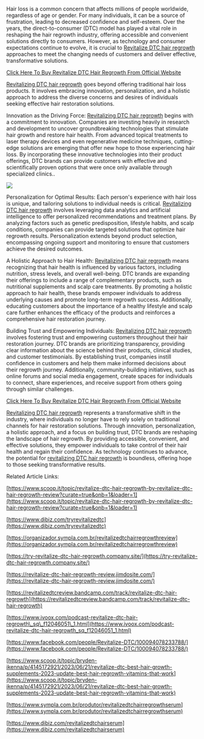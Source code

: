 Hair loss is a common concern that affects millions of people worldwide, regardless of age or gender. For many individuals, it can be a source of frustration, leading to decreased confidence and self-esteem. Over the years, the direct-to-consumer (DTC) model has played a vital role in reshaping the hair regrowth industry, offering accessible and convenient solutions directly to consumers. However, as technology and consumer expectations continue to evolve, it is crucial to [Revitalize DTC hair regrowth](https://www.facebook.com/people/Revitalize-DTC-Hair-Regrowth/100093578722202/) approaches to meet the changing needs of customers and deliver effective, transformative solutions.

[Click Here To Buy Revitalize DTC Hair Regrowth From Official Website](https://www.glitco.com/get-revitalize-dtc)

  
  
[Revitalizing DTC hair regrowth](https://www.dibiz.com/buyrevitalizedtc) goes beyond offering traditional hair loss products. It involves embracing innovation, personalization, and a holistic approach to address the diverse concerns and desires of individuals seeking effective hair restoration solutions.  
  
Innovation as the Driving Force: [Revitalizing DTC hair regrowth](https://in.pinterest.com/pin/954974295967362278) begins with a commitment to innovation. Companies are investing heavily in research and development to uncover groundbreaking technologies that stimulate hair growth and restore hair health. From advanced topical treatments to laser therapy devices and even regenerative medicine techniques, cutting-edge solutions are emerging that offer new hope to those experiencing hair loss. By incorporating these innovative technologies into their product offerings, DTC brands can provide customers with effective and scientifically proven options that were once only available through specialized clinics..

[![](https://blogger.googleusercontent.com/img/b/R29vZ2xl/AVvXsEhWK_sB5SDtr6t0NjTxgYL2LAtg7VYJVde8xdA-VpEJ6k0uINfnFItyyApb4rdSVzhQL25iJlpnokOaTuue4IZUilhssf2WO-cauILrJKzUgG7Z5pXVu_tjS5riSWLDmr_fiagnoulyjX5D-HVu1jyTU0r0DveSFOS5VVgV9HG-_X3XKgvlBQWsaAqn9Mw/w640-h394/Screenshot%20(831).png)](https://www.glitco.com/get-revitalize-dtc)  
  
Personalization for Optimal Results: Each person's experience with hair loss is unique, and tailoring solutions to individual needs is critical. [Revitalizing DTC hair regrowth](https://revitalize-dtc-review.company.site/) involves leveraging data analytics and artificial intelligence to offer personalized recommendations and treatment plans. By analyzing factors such as genetic predisposition, lifestyle habits, and scalp conditions, companies can provide targeted solutions that optimize hair regrowth results. Personalization extends beyond product selection, encompassing ongoing support and monitoring to ensure that customers achieve the desired outcomes.  
  
A Holistic Approach to Hair Health: [Revitalizing DTC hair regrowth](https://www.scoop.it/topic/revitalize-dtc-hair-regrowth-by-revitalize-dtc-review?curate=true&onb=1&loader=1) means recognizing that hair health is influenced by various factors, including nutrition, stress levels, and overall well-being. DTC brands are expanding their offerings to include a range of complementary products, such as nutritional supplements and scalp care treatments. By promoting a holistic approach to hair health, these brands empower individuals to address underlying causes and promote long-term regrowth success. Additionally, educating customers about the importance of a healthy lifestyle and scalp care further enhances the efficacy of the products and reinforces a comprehensive hair restoration journey.  
  
Building Trust and Empowering Individuals: [Revitalizing DTC hair regrowth](https://organizador.sympla.com.br/orderrevitalizedtchairregrowth) involves fostering trust and empowering customers throughout their hair restoration journey. DTC brands are prioritizing transparency, providing clear information about the science behind their products, clinical studies, and customer testimonials. By establishing trust, companies instill confidence in customers and help them make informed decisions about their regrowth journey. Additionally, community-building initiatives, such as online forums and social media engagement, create spaces for individuals to connect, share experiences, and receive support from others going through similar challenges.

[Click Here To Buy Revitalize DTC Hair Regrowth From Official Website](https://www.glitco.com/get-revitalize-dtc)

  
[Revitalizing DTC hair regrowth](https://order-revitalize-dtc-hair-regrowth.jimdosite.com/) represents a transformative shift in the industry, where individuals no longer have to rely solely on traditional channels for hair restoration solutions. Through innovation, personalization, a holistic approach, and a focus on building trust, DTC brands are reshaping the landscape of hair regrowth. By providing accessible, convenient, and effective solutions, they empower individuals to take control of their hair health and regain their confidence. As technology continues to advance, the potential for [revitalizing DTC hair regrowth](https://order-revitalize-dtc-hair-regrowth.webflow.io/) is boundless, offering hope to those seeking transformative results.

Related Article Links:

[https://www.scoop.it/topic/revitalize-dtc-hair-regrowth-by-revitalize-dtc-hair-regrowth-review?curate=true&onb=1&loader=1](https://www.scoop.it/topic/revitalize-dtc-hair-regrowth-by-revitalize-dtc-hair-regrowth-review?curate=true&onb=1&loader=1)

[https://www.dibiz.com/tryrevitalizedtc](https://www.dibiz.com/tryrevitalizedtc)

[https://organizador.sympla.com.br/revitalizedtchairregrowthreview](https://organizador.sympla.com.br/revitalizedtchairregrowthreview)

[https://try-revitalize-dtc-hair-regrowth.company.site/](https://try-revitalize-dtc-hair-regrowth.company.site/)

[https://revitalize-dtc-hair-regrowth-review.jimdosite.com/](https://revitalize-dtc-hair-regrowth-review.jimdosite.com/)  

[https://revitalizedtcreview.bandcamp.com/track/revitalize-dtc-hair-regrowth](https://revitalizedtcreview.bandcamp.com/track/revitalize-dtc-hair-regrowth)

[https://www.ivoox.com/podcast-revitalize-dtc-hair-regrowth\_sq\_f12046051\_1.html](https://www.ivoox.com/podcast-revitalize-dtc-hair-regrowth_sq_f12046051_1.html)

[https://www.facebook.com/people/Revitalize-DTC/100094078233788/](https://www.facebook.com/people/Revitalize-DTC/100094078233788/)

[https://www.scoop.it/topic/bryden-ikenna/p/4145172921/2023/06/21/revitalize-dtc-best-hair-growth-supplements-2023-update-best-hair-regrowth-vitamins-that-work](https://www.scoop.it/topic/bryden-ikenna/p/4145172921/2023/06/21/revitalize-dtc-best-hair-growth-supplements-2023-update-best-hair-regrowth-vitamins-that-work)

[https://www.sympla.com.br/produtor/revitalizedtchairregrowthserum](https://www.sympla.com.br/produtor/revitalizedtchairregrowthserum)

[https://www.dibiz.com/revitalizedtchairserum](https://www.dibiz.com/revitalizedtchairserum)
